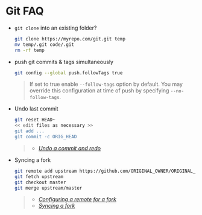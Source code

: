 # Git FAQ

- `git clone` into an existing folder?
  ```sh
  git clone https://myrepo.com/git.git temp
  mv temp/.git code/.git
  rm -rf temp
  ```
- push git commits & tags simultaneously
  ```sh
  git config --global push.followTags true
  ```
  > If set to true enable `--follow-tags` option by default. You may override this configuration at time of push by specifying `--no-follow-tags`.
  
- Undo last commit
  ```sh
  git reset HEAD~
  << edit files as necessary >>
  git add ...
  git commit -c ORIG_HEAD
  ```
  > - _[Undo a commit and redo](https://stackoverflow.com/questions/927358/how-to-undo-the-most-recent-commits-in-git/927386#927386)_

- Syncing a fork
  ```sh
  git remote add upstream https://github.com/ORIGINAL_OWNER/ORIGINAL_REPOSITORY.git
  git fetch upstream
  git checkout master
  git merge upstream/master
  ```
  > - _[Configuring a remote for a fork](https://help.github.com/articles/configuring-a-remote-for-a-fork/)_
  > - _[Syncing a fork](https://help.github.com/articles/syncing-a-fork/)_
